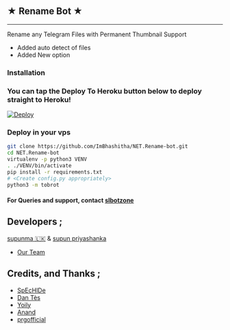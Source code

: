 ## ★ Rename Bot ★
---
Rename any Telegram Files with Permanent Thumbnail Support

* Added auto detect of files
* Added New option 

### Installation


### You can tap the Deploy To Heroku button below to deploy straight to Heroku!
[![Deploy](https://www.herokucdn.com/deploy/button.svg)](https://heroku.com/deploy?template=https://github.com/mubi3039/file-rename-bot)

### Deploy in your vps
```sh
git clone https://github.com/ImBhashitha/NET.Rename-bot.git
cd NET.Rename-bot
virtualenv -p python3 VENV
. ./VENV/bin/activate
pip install -r requirements.txt
# <Create config.py appropriately>
python3 -m tobrot
```


#### For Queries and support, contact [slbotzone](https://telegram.dog/slbotzone)

## Developers ;

[supunma 🇱🇰](https://t.me/supunma) 
& [supun priyashanka](https://t.me/Supun_priyashanka)
* [Our Team](https://t.me/slbotzone)

## Credits, and Thanks ;

* [SpEcHlDe](https://telegram.dog/SpEcHlDe) 
* [Dan Tès](https://telegram.dog/haskell) 
* [Yoily](https://telegram.dog/YoilyL)
* [Anand](https://telegram.dog/Anandpskerala)
* [prgofficial](https://telegram.dog/prgofficial)
